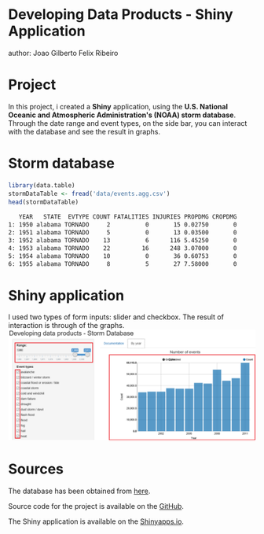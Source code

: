Developing Data Products - Shiny Application
========================================================
author: Joao Gilberto Felix Ribeiro


Project
========================================================


In this project, i created a **Shiny** application, using the **U.S. National Oceanic and Atmospheric Administration's (NOAA) storm database**.
Through the date range and event types, on the side bar, you can interact with the database and see the result in graphs.

Storm database
========================================================


```r
library(data.table)
stormDataTable <- fread('data/events.agg.csv')
head(stormDataTable)
```

```
   YEAR   STATE  EVTYPE COUNT FATALITIES INJURIES PROPDMG CROPDMG
1: 1950 alabama TORNADO     2          0       15 0.02750       0
2: 1951 alabama TORNADO     5          0       13 0.03500       0
3: 1952 alabama TORNADO    13          6      116 5.45250       0
4: 1953 alabama TORNADO    22         16      248 3.07000       0
5: 1954 alabama TORNADO    10          0       36 0.60753       0
6: 1955 alabama TORNADO     8          5       27 7.58000       0
```

Shiny application
========================================================

I used two types of form inputs: slider and checkbox.
The result of interaction is through of the graphs.
![alt text](input.png)

Sources
========================================================

The database has been obtained from [here](https://d396qusza40orc.cloudfront.net/repdata%2Fdata%2FStormData.csv.bz2).

Source code for the project is available on the [GitHub](https://github.com/jgfelixribeiro/Developing_Data_Products).

The Shiny application is available on the [Shinyapps.io](https://jgfelixribeiro.shinyapps.io/DevelopingDataProducts).

